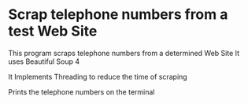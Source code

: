 # Scrap telephone numbers from a test Web Site

This program scraps telephone numbers from a determined Web Site
It uses Beautiful Soup 4

It Implements Threading to reduce the time of scraping

Prints the telephone numbers on the terminal